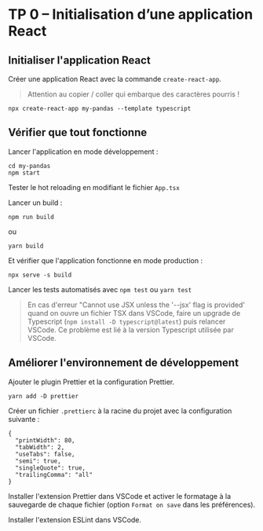 # TP 0 – Initialisation d’une application React

## Initialiser l'application React

Créer une application React avec la commande `create-react-app`.

> Attention au copier / coller qui embarque des caractères pourris !

```
npx create-react-app my-pandas --template typescript
```

## Vérifier que tout fonctionne

Lancer l'application en mode développement :

```
cd my-pandas
npm start
```

Tester le hot reloading en modifiant le fichier `App.tsx`

Lancer un build :

```
npm run build
```

ou

```
yarn build
```

Et vérifier que l'application fonctionne en mode production :

```
npx serve -s build
```

Lancer les tests automatisés avec `npm test` ou `yarn test`

> En cas d'erreur "Cannot use JSX unless the '--jsx' flag is provided' quand on ouvre un fichier TSX dans VSCode, faire un upgrade de Typescript (`npm install -D typescript@latest`) puis relancer VSCode. Ce problème est lié à la version Typescript utilisée par VSCode.

## Améliorer l'environnement de développement

Ajouter le plugin Prettier et la configuration Prettier.

```
yarn add -D prettier
```

Créer un fichier `.prettierc` à la racine du projet avec la configuration suivante :

```
{
  "printWidth": 80,
  "tabWidth": 2,
  "useTabs": false,
  "semi": true,
  "singleQuote": true,
  "trailingComma": "all"
}
```

Installer l'extension Prettier dans VSCode et activer le formatage à la sauvegarde de chaque fichier (option `Format on save` dans les préférences).

Installer l'extension ESLint dans VSCode.
